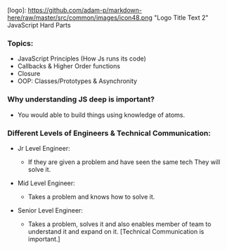   [logo]: https://github.com/adam-p/markdown-here/raw/master/src/common/images/icon48.png "Logo Title Text 2" JavaScript Hard Parts
  
  ### Topics:
  - JavaScript Principles (How Js runs its code)
  - Callbacks & Higher Order functions
  - Closure
  - OOP: Classes/Prototypes & Asynchronity
  
  
  ### Why understanding JS deep is important?
  - You would able to build things using knowledge of atoms. 
  
  
  ### Different Levels of Engineers & Technical Communication:
  - Jr Level Engineer: 
    - If they are given a problem and have seen the same tech
    They will solve it.
    
  - Mid Level Engineer:
    - Takes a problem and knows how to solve it.
   
  - Senior Level Engineer:
    - Takes a problem, solves it and also enables member of team to understand it and expand on it. [Technical Communication is important.]  
